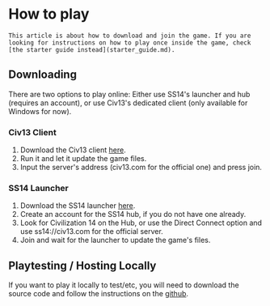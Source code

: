 # How to play

```admonish note
This article is about how to download and join the game. If you are looking for instructions on how to play once inside the game, check [the starter guide instead](starter_guide.md).
```

## Downloading

There are two options to play online: Either use SS14's launcher and hub (requires an account), or use Civ13's dedicated client (only available for Windows for now).

### Civ13 Client

1. Download the Civ13 client [here](https://github.com/Civ13/civ14-launcher/releases/).
2. Run it and let it update the game files.
3. Input the server's address (civ13.com for the official one) and press join.

### SS14 Launcher

1. Download the SS14 launcher [here](https://spacestation14.com/about/download/).
2. Create an account for the SS14 hub, if you do not have one already.
3. Look for Civilization 14 on the Hub, or use the Direct Connect option and use ss14://civ13.com for the official server.
4. Join and wait for the launcher to update the game's files.

## Playtesting / Hosting Locally

If you want to play it locally to test/etc, you will need to download the source code and follow the instructions on the [github](https://github.com/Civ13/Civ14).
